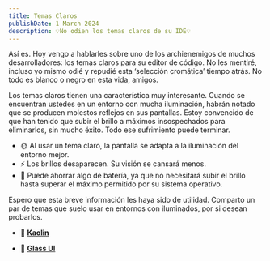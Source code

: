 ```yaml
---
title: Temas Claros
publishDate: 1 March 2024
description: 💡No odien los temas claros de su IDE💡
---
```


Así es. Hoy vengo a hablarles sobre uno de los archienemigos de muchos desarrolladores: los temas claros para su editor de código. No les mentiré, incluso yo mismo odié y repudié esta ‘selección cromática’ tiempo atrás. No todo es blanco o negro en esta vida, amigos.

Los temas claros tienen una característica muy interesante. Cuando se encuentran ustedes en un entorno con mucha iluminación, habrán notado que se producen molestos reflejos en sus pantallas. Estoy convencido de que han tenido que subir el brillo a máximos insospechados para eliminarlos, sin mucho éxito. Todo ese sufrimiento puede terminar.

- 🌞 Al usar un tema claro, la pantalla se adapta a la iluminación del entorno mejor.
- ⚡ Los brillos desaparecen. Su visión se cansará menos.
- 🌲 Puede ahorrar algo de batería, ya que no necesitará subir el brillo hasta superar el máximo permitido por su sistema operativo.

Espero que esta breve información les haya sido de utilidad. Comparto un par de temas que suelo usar en entornos con iluminados, por si desean probarlos.

- 🦊 [**Kaolin**](https://marketplace.visualstudio.com/items?itemName=zed-nait.kaolin-vscode-themes)

- 👟 [**Glass UI**](https://marketplace.visualstudio.com/items?itemName=aregghazaryan.glass-ui)
